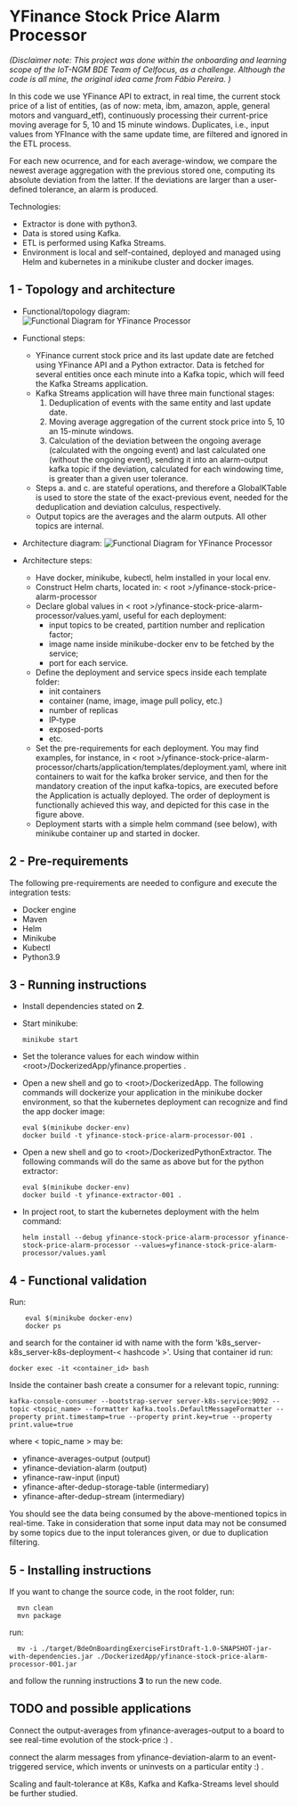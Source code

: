 # YFinance Stock Price Alarm Processor

_(Disclaimer note:
This project was done within the onboarding and learning scope of the IoT-NGM BDE Team of Celfocus, as a challenge.
Although the code is all mine, the original idea came from Fábio Pereira.
)_


In this code we use YFinance API to extract, in real time, the current stock price of a list of entities,
(as of now: meta, ibm, amazon, apple, general motors and vanguard_etf), continuously 
processing their current-price moving average for 5, 10 and 15 minute windows. 
Duplicates, i.e., input values from YFInance with the same update time, are filtered and ignored in the ETL process.


For each new ocurrence, and for each average-window,
we compare the newest average aggregation with the previous stored one,
computing its absolute deviation from the latter.
If the deviations are larger than a user-defined tolerance, an alarm is produced.


Technologies:
- Extractor is done with python3.
- Data is stored using Kafka.
- ETL is performed using Kafka Streams.
- Environment is local and self-contained, deployed and managed using Helm and kubernetes in a minikube cluster and docker images.


## 1 -  Topology and  architecture
- Functional/topology diagram:
![Functional Diagram for YFinance Processor](/BdeOnboardingExercise-RealSolution.png "Functional/topology Diagram")
- Functional steps:
  - YFinance current stock price and its last update date are fetched using YFinance API 
  and a Python extractor. Data is fetched for several entities once each minute into a Kafka topic, which 
  will feed the Kafka Streams application.
  - Kafka Streams application will have three main functional stages:
    1. Deduplication of events with the same entity and last update date.
    2. Moving average aggregation of the current stock price into 5, 10 an 15-minute windows.
    3. Calculation of the deviation between the ongoing average (calculated with the ongoing event) and last calculated 
    one (without the ongoing event), sending it into an alarm-output kafka topic if the deviation,
    calculated for each windowing time, is greater than a given user tolerance.
  - Steps a. and c. are stateful operations, and therefore a GlobalKTable is used to store the state of the exact-previous
event, needed for the deduplication and deviation calculus, respectively.
  - Output topics are the averages and the alarm outputs. All other topics are internal.

  
- Architecture diagram:
![Functional Diagram for YFinance Processor](/BdeOnboardingExercise-RealArchitectureSolution.png "Architecture Diagram")

- Architecture steps:
  - Have docker, minikube, kubectl, helm installed in your local env.
  - Construct Helm charts, located in: < root >/yfinance-stock-price-alarm-processor
  - Declare global values in < root >/yfinance-stock-price-alarm-processor/values.yaml, 
useful for each deployment:
    - input topics to be created, partition number and replication factor;
    - image name inside minikube-docker env to be fetched by the service;
    - port for each service.
  - Define the deployment and service specs inside each template folder:
    - init containers
    - container (name, image, image pull policy, etc.)
    - number of replicas
    - IP-type
    - exposed-ports
    - etc.
  - Set the pre-requirements for each deployment. You may find examples, for instance, in
    < root >/yfinance-stock-price-alarm-processor/charts/application/templates/deployment.yaml,
  where init containers to wait for the kafka broker service, and then for the mandatory creation 
  of the input kafka-topics, are executed before the Application is actually deployed. The order
  of deployment is functionally achieved this way, and depicted for this case in the figure above.
  - Deployment starts with a simple helm command (see below), with minikube container up and started in docker.

## 2 - Pre-requirements
The following pre-requirements are needed to configure and execute the integration tests:
* Docker engine
* Maven
* Helm
* Minikube
* Kubectl
* Python3.9

## 3 - Running instructions

- Install dependencies stated on **2**.
- Start minikube:

      minikube start

- Set the tolerance values for each window within \<root>/DockerizedApp/yfinance.properties .
- Open a new shell and go to \<root>/DockerizedApp. 
The following commands will dockerize your application in the minikube docker environment,
so that the kubernetes deployment can recognize and find the app docker image:

      eval $(minikube docker-env) 
      docker build -t yfinance-stock-price-alarm-processor-001 .

- Open a new shell and go to \<root>/DockerizedPythonExtractor. The following
commands will do the same as above but for the python extractor:
  
      eval $(minikube docker-env)
      docker build -t yfinance-extractor-001 .
- In project root, to start the kubernetes deployment with the helm command:

      helm install --debug yfinance-stock-price-alarm-processor yfinance-stock-price-alarm-processor --values=yfinance-stock-price-alarm-processor/values.yaml          

## 4 - Functional validation

Run:

        eval $(minikube docker-env)
        docker ps

and search for the container id with name with the form 'k8s_server-k8s_server-k8s-deployment-< hashcode >'.
Using that container id run:

    docker exec -it <container_id> bash

Inside the container bash create a consumer for a relevant topic, running:

    kafka-console-consumer --bootstrap-server server-k8s-service:9092 --topic <topic_name> --formatter kafka.tools.DefaultMessageFormatter --property print.timestamp=true --property print.key=true --property print.value=true 

where < topic_name > may be:
- yfinance-averages-output (output)
- yfinance-deviation-alarm (output)
- yfinance-raw-input (input)
- yfinance-after-dedup-storage-table (intermediary)
- yfinance-after-dedup-stream (intermediary)

You should see the data being consumed by the above-mentioned topics
in real-time. Take in consideration that some input data may not be consumed by some 
topics due to the input tolerances given, or due to duplication filtering.

## 5 - Installing instructions

If you want to change the source code, in the root folder, run:

      mvn clean
      mvn package

run:

      mv -i ./target/BdeOnBoardingExerciseFirstDraft-1.0-SNAPSHOT-jar-with-dependencies.jar ./DockerizedApp/yfinance-stock-price-alarm-processor-001.jar

and follow the running instructions **3** to run the new code.

## TODO and possible applications
Connect the output-averages from yfinance-averages-output to a board to see real-time evolution
of the stock-price :) .

connect the alarm messages from yfinance-deviation-alarm to an event-triggered service, which invents or uninvests
on a particular entity :) .

Scaling and fault-tolerance at K8s, Kafka and Kafka-Streams level should be further studied.

